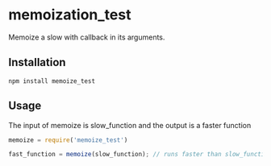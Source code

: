 memoization_test
=======
Memoize a slow with callback in its arguments.



Installation
------------
    npm install memoize_test

Usage
-----

The input of memoize is slow_function and the output is a faster function
```javascript
memoize = require('memoize_test')

fast_function = memoize(slow_function); // runs faster than slow_function by using cache functions
```